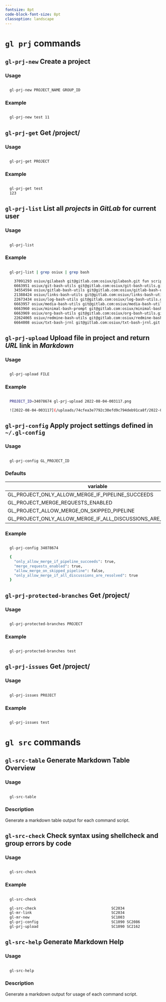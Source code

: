 ```yaml
---
fontsize: 8pt
code-block-font-size: 8pt
classoption: landscape
---
```


# `gl prj` commands


## `gl-prj-new` Create a project

### Usage

```bash

  gl-prj-new PROJECT_NAME GROUP_ID

```

### Example

```bash

  gl-prj-new test 11

```


## `gl-prj-get` Get /project/

### Usage

```bash

  gl-prj-get PROJECT

```

### Example

```bash

  gl-prj-get test
  123

```


## `gl-prj-list` List all _projects_ in _GitLab_ for current user

### Usage

```bash

  gl-prj-list

```

### Example

```bash

  gl-prj-list | grep osiux | grep bash

	37091293 osiux/gilabash git@gitlab.com:osiux/gilabash.git fun scripts in bash
	6663951 osiux/git-bash-utils git@gitlab.com:osiux/git-bash-utils.git Repository of bash scripts for various git utils.
	34554594 osiux/gitlab-bash-utils git@gitlab.com:osiux/gitlab-bash-utils.git Useful bash scripts for various gitlab utils.
	21388424 osiux/links-bash-utils git@gitlab.com:osiux/links-bash-utils.git organize bookmarks from links.txt and convert to links.org
	22673434 osiux/log-bash-utils git@gitlab.com:osiux/log-bash-utils.git useful scripts for logs files
	6663957 osiux/media-bash-utils git@gitlab.com:osiux/media-bash-utils.git organize photos and videos using metadata
	6663960 osiux/minimal-bash-prompt git@gitlab.com:osiux/minimal-bash-prompt.git A minimal prompt for bash
	6663969 osiux/org-bash-utils git@gitlab.com:osiux/org-bash-utils.git utils bash scripts for org-mode
	22624065 osiux/redmine-bash-utils git@gitlab.com:osiux/redmine-bash-utils.git Bash scripts for using Redmine from TTY
	6664008 osiux/txt-bash-jrnl git@gitlab.com:osiux/txt-bash-jrnl.git A simple command line journal application that stores your journal in a plain text file, developed in bash and inspired in http://jrnl.sh

```


## `gl-prj-upload` Upload file in project and return _URL_ link in _Markdown_

### Usage

```bash

  gl-prj-upload FILE

```

### Example

```bash

  PROJECT_ID=34078674 gl-prj-upload 2022-08-04-003117.png

  ![2022-08-04-003117](/uploads/74cfea3e7792c30efd9c794deb91ca8f/2022-08-04-003117.png)

```


## `gl-prj-config` Apply project settings defined in `~/.gl-config`

### Usage

```bash

  gl-prj-config GL_PROJECT_ID

```

### Defaults

| variable                                                     | value |
|--------------------------------------------------------------|-------|
| GL_PROJECT_ONLY_ALLOW_MERGE_IF_PIPELINE_SUCCEEDS             | true  |
| GL_PROJECT_MERGE_REQUESTS_ENABLED                            | true  |
| GL_PROJECT_ALLOW_MERGE_ON_SKIPPED_PIPELINE                   | false |
| GL_PROJECT_ONLY_ALLOW_MERGE_IF_ALL_DISCUSSIONS_ARE_RESOLVED  | true  |

### Example

```bash

  gl-prj-config 34078674

  {
    "only_allow_merge_if_pipeline_succeeds": true,
    "merge_requests_enabled": true,
    "allow_merge_on_skipped_pipeline": false,
    "only_allow_merge_if_all_discussions_are_resolved": true
  }

```


## `gl-prj-protected-branches` Get /project/

### Usage

```bash

  gl-prj-protected-branches PROJECT

```

### Example

```bash

  gl-prj-protected-branches test

```


## `gl-prj-issues` Get /project/

### Usage

```bash

  gl-prj-issues PROJECT

```

### Example

```bash

  gl-prj-issues test

```


# `gl src` commands


## `gl-src-table` Generate Markdown Table Overview

### Usage

```bash

  gl-src-table

```

### Description

Generate a markdown table output for each command script.


## `gl-src-check` Check syntax using shellcheck and group errors by code

### Usage

```bash

  gl-src-check

```

### Example

```bash

  gl-src-check

  gl-src-check                                  SC2034
  gl-mr-link                                    SC2034
  gl-mr-new                                     SC1003
  gl-prj-config                                 SC1090 SC2086
  gl-prj-upload                                 SC1090 SC2162

```


## `gl-src-help` Generate Markdown Help

### Usage

```bash

  gl-src-help

```

### Description

Generate a markdown output for usage of each command script.
